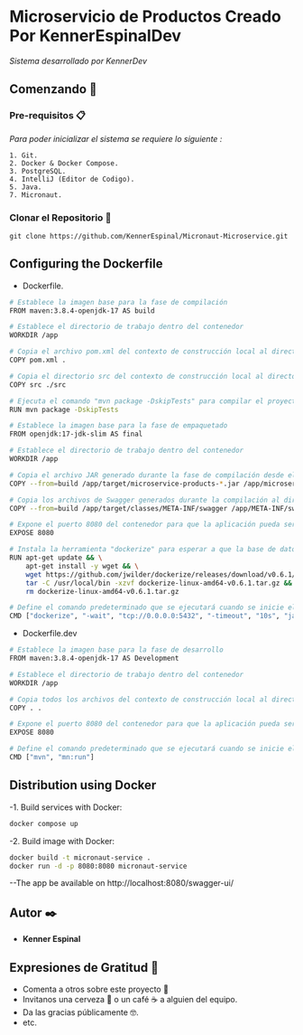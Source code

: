 # Microservicio de Productos Creado Por KennerEspinalDev

_Sistema desarrollado por KennerDev_

## Comenzando 🚀

### Pre-requisitos 📋

_Para poder inicializar el sistema se requiere lo siguiente :_

```
1. Git.
2. Docker & Docker Compose.
3. PostgreSQL.
4. IntelliJ (Editor de Codigo).
5. Java.
7. Micronaut.
```

### Clonar el Repositorio 🔧
```
git clone https://github.com/KennerEspinal/Micronaut-Microservice.git
```

## Configuring the Dockerfile
-	Dockerfile.
```sh
# Establece la imagen base para la fase de compilación
FROM maven:3.8.4-openjdk-17 AS build

# Establece el directorio de trabajo dentro del contenedor
WORKDIR /app

# Copia el archivo pom.xml del contexto de construcción local al directorio de trabajo en el contenedor
COPY pom.xml .

# Copia el directorio src del contexto de construcción local al directorio de trabajo en el contenedor
COPY src ./src

# Ejecuta el comando "mvn package -DskipTests" para compilar el proyecto Maven y generar el archivo JAR de la aplicación
RUN mvn package -DskipTests

# Establece la imagen base para la fase de empaquetado
FROM openjdk:17-jdk-slim AS final

# Establece el directorio de trabajo dentro del contenedor
WORKDIR /app

# Copia el archivo JAR generado durante la fase de compilación desde el directorio /app/target al directorio /app en esta segunda fase
COPY --from=build /app/target/microservice-products-*.jar /app/microservice-products.jar

# Copia los archivos de Swagger generados durante la compilación al directorio correspondiente dentro del contenedor
COPY --from=build /app/target/classes/META-INF/swagger /app/META-INF/swagger

# Expone el puerto 8080 del contenedor para que la aplicación pueda ser accedida desde fuera del contenedor
EXPOSE 8080

# Instala la herramienta "dockerize" para esperar a que la base de datos esté disponible antes de iniciar la aplicación
RUN apt-get update && \
    apt-get install -y wget && \
    wget https://github.com/jwilder/dockerize/releases/download/v0.6.1/dockerize-linux-amd64-v0.6.1.tar.gz && \
    tar -C /usr/local/bin -xzvf dockerize-linux-amd64-v0.6.1.tar.gz && \
    rm dockerize-linux-amd64-v0.6.1.tar.gz

# Define el comando predeterminado que se ejecutará cuando se inicie el contenedor
CMD ["dockerize", "-wait", "tcp://0.0.0.0:5432", "-timeout", "10s", "java", "-Dcom.sun.management.jmxremote", "-Xmx128m", "-jar", "/app/microservice-products.jar"]

```

-	Dockerfile.dev
```sh
# Establece la imagen base para la fase de desarrollo
FROM maven:3.8.4-openjdk-17 AS Development

# Establece el directorio de trabajo dentro del contenedor
WORKDIR /app

# Copia todos los archivos del contexto de construcción local al directorio de trabajo en el contenedor
COPY . .

# Expone el puerto 8080 del contenedor para que la aplicación pueda ser accedida desde fuera del contenedor
EXPOSE 8080

# Define el comando predeterminado que se ejecutará cuando se inicie el contenedor, utilizando Maven para ejecutar la aplicación Micronaut
CMD ["mvn", "mn:run"]

```
## Distribution using Docker
-1. Build services with Docker:
```sh
docker compose up
```
-2. Build image with Docker:
```sh
docker build -t micronaut-service .
docker run -d -p 8080:8080 micronaut-service
```

--The app be available on http://localhost:8080/swagger-ui/


## Autor ✒️

* **Kenner Espinal**

## Expresiones de Gratitud 🎁

* Comenta a otros sobre este proyecto 📢
* Invitanos una cerveza 🍺 o un café ☕ a alguien del equipo. 
* Da las gracias públicamente 🤓.
* etc.
